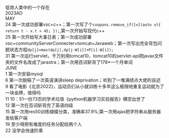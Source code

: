 低效人类中的一个存在  
2023AD  
MAY  
24 第一次成功部署vsc+c++；第一次写了个`coupons.remove_if([=](auto x){ return t - x.t > 45; });`,第一次开始写现代c++  
25 第一次开始写大事日表；第一次成功部署vsc+communityServerConnecter+tomcat+Javaweb；第一次写出完全背包问题状态方程`dp[j]=max(dp[j],dp[j-W[i]]+P[i]-W[i]);`  
31 第一次运行servlet，千万别用tomcat10，tomcat10的servlet-api把javax文件夹的文件名改成了jarastra；第一次用百词斩背了178*一个月单词  
JUNE  
1 第一次安装mysql  
6 第一次脱稿了一次英语演讲sleep deprivation；听到了一堆满绩点大佬的自述  
9 看了电影《北京2022》，运动员们从小就训练十多年这么极限地重复运动就为了一块金牌，值得吗  
11 10：51一份73页的学术垃圾《python机器学习实验报告》横空出世了  
12 第一次在百词斩背完了英语四级  
15 第一次用res50训练蝴蝶分类，准确率37.9%;第一次用ajax把字符串从服务器发给客户端  
19 至少得把有难度的任务分配给两个人  
22 没学会快速阶乘
